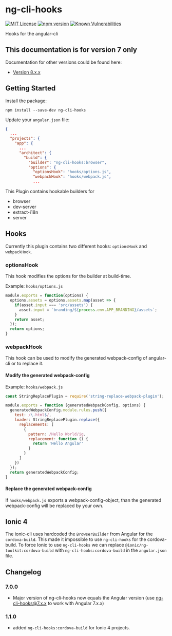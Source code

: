 # ng-cli-hooks
[![MIT License][license-image]][license-url] 
[![npm version][npm-image]][npm-url]
[![Known Vulnerabilities][snyk-image]][snyk-url]

Hooks for the angular-cli

## This documentation is for version 7 only
Documentation for other versions could be found here:
- [Version 8.x.x](https://github.com/smartin85/ng-cli-hooks/blob/8.0.0/README.md)

## Getting Started
Install the package:
```
npm install --save-dev ng-cli-hooks
```

Update your `angular.json` file:

```json
{
  ...
  "projects": {
    "app": {
      ...
      "architect": {
        "build": {
          "builder": "ng-cli-hooks:browser",
          "options": {
            "optionsHook": "hooks/options.js",
            "webpackHook": "hooks/webpack.js",
            ...
```

This Plugin contains hookable builders for
- browser
- dev-server
- extract-i18n
- server

## Hooks
Currently this plugin contains two different hooks: `optionsHook` and `webpackHook`.

### optionsHook
This hook modifies the options for the builder at build-time.

Example: `hooks/options.js`
```javascript
module.exports = function(options) {
  options.assets = options.assets.map(asset => {
    if(asset.input === 'src/assets') {
      asset.input = `branding/${process.env.APP_BRANDING}/assets`;
    }
    return asset;
  });
  return options;
}
```

### webpackHook
This hook can be used to modify the generated webpack-config of angular-cli or to replace it.

#### Modify the generated webpack-config
Example: `hooks/webpack.js`
```javascript
const StringReplacePlugin = require('string-replace-webpack-plugin');

module.exports = function (generatedWebpackConfig, options) {
  generatedWebpackConfig.module.rules.push({
    test: /\.html$/,
    loader: StringReplacePlugin.replace({
      replacements: [
        {
          pattern: /Hello World/ig,
          replacement: function () {
            return 'Hello Angular'
          }
        }
      ]
    })
  });
  return generatedWebpackConfig;
}
```

#### Replace the generated webpack-config
If `hooks/webpack.js` exports a webpack-config-object, than the generated webpack-config will be replaced by your own.

## Ionic 4
The ionic-cli uses hardcoded the `BrowserBuilder` from Angular for the `cordova-build`. This made it impossible to use `ng-cli-hooks` for the cordova-build. To force Ionic to use `ng-cli-hooks` we can replace `@ionic/ng-toolkit:cordova-build` with `ng-cli-hooks:cordova-build` in the `angular.json` file.

## Changelog
### 7.0.0
- Major version of ng-cli-hooks now equals the Angular version (use ng-cli-hooks@7.x.x to work with Angular 7.x.x)

### 1.1.0
- added `ng-cli-hooks:cordova-build` for Ionic 4 projects.

[license-image]: https://img.shields.io/badge/license-MIT-blue.svg?style=flat
[license-url]: LICENSE

[npm-image]: https://badge.fury.io/js/ng-cli-hooks.svg
[npm-url]: https://badge.fury.io/js/ng-cli-hooks

[snyk-image]: https://snyk.io/test/github/smartin85/ng-cli-hooks/badge.svg
[snyk-url]: https://snyk.io/test/github/smartin85/ng-cli-hooks